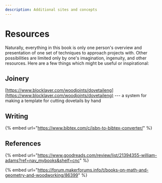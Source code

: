 ```yaml
---
description: Additional sites and concepts
---
```


# Resources

Naturally, everything in this book is only one person's overview and presentation of one set of techniques to approach projects with. Other possibilities are limited only by one's imagination, ingenuity, and other resources. Here are a few things which might be useful or inspirational:

## Joinery

[https://www.blocklayer.com/woodjoints/dovetaileng](https://www.blocklayer.com/woodjoints/dovetaileng) --- a system for making a template for cutting dovetails by hand

## Writing

{% embed url="https://www.bibtex.com/c/isbn-to-bibtex-converter/" %}

## References

{% embed url="https://www.goodreads.com/review/list/21394355-william-adams?ref=nav_mybooks&shelf=cnc" %}

{% embed url="https://forum.makerforums.info/t/books-on-math-and-geometry-and-woodworking/86399" %}
